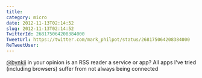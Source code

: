 ```yaml
---
title: 
category: micro
date: 2012-11-13T02:14:52
slug: 2012-11-13T02:14:52
TwitterId: 268175064208384000
TweetUrl: https://twitter.com/mark_philpot/status/268175064208384000
ReTweetUser: 
---
```


[@bynkii](https://twitter.com/bynkii) in your opinion is an RSS reader a service or app?  All apps I've tried (including browsers) suffer from not always being connected